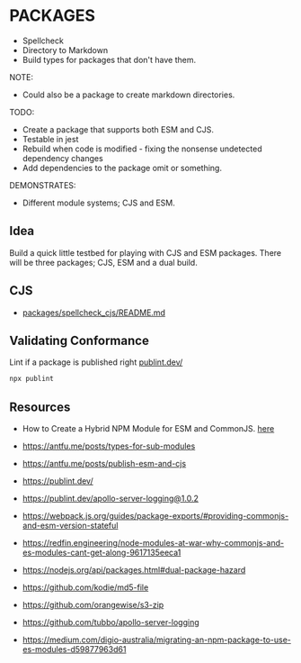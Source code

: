 # PACKAGES

* Spellcheck
* Directory to Markdown
* Build types for packages that don't have them.

NOTE:

* Could also be a package to create markdown directories.  

TODO:

* Create a package that supports both ESM and CJS.  
* Testable in jest
* Rebuild when code is modified - fixing the nonsense undetected dependency changes
* Add dependencies to the package omit or something.

DEMONSTRATES:

* Different module systems; CJS and ESM.  

## Idea

Build a quick little testbed for playing with CJS and ESM packages. There will be three packages; CJS, ESM and a dual build.  

## CJS

* [packages/spellcheck_cjs/README.md](./packages/spellcheck_cjs/README.md)

## Validating Conformance

Lint if a package is published right [publint.dev/](https://publint.dev/)  

```sh
npx publint
```

## Resources

* How to Create a Hybrid NPM Module for ESM and CommonJS. [here](https://www.sensedeep.com/blog/posts/2021/how-to-create-single-source-npm-module.html)  
* https://antfu.me/posts/types-for-sub-modules
* https://antfu.me/posts/publish-esm-and-cjs

* https://publint.dev/
* https://publint.dev/apollo-server-logging@1.0.2

* https://webpack.js.org/guides/package-exports/#providing-commonjs-and-esm-version-stateful

* https://redfin.engineering/node-modules-at-war-why-commonjs-and-es-modules-cant-get-along-9617135eeca1

* https://nodejs.org/api/packages.html#dual-package-hazard

* https://github.com/kodie/md5-file
* https://github.com/orangewise/s3-zip
* https://github.com/tubbo/apollo-server-logging

* https://medium.com/digio-australia/migrating-an-npm-package-to-use-es-modules-d59877963d61